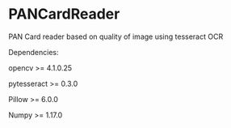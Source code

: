 # PANCardReader
PAN Card reader based on quality of image using tesseract OCR

Dependencies:

opencv >= 4.1.0.25

pytesseract >= 0.3.0

Pillow >= 6.0.0

Numpy >= 1.17.0
